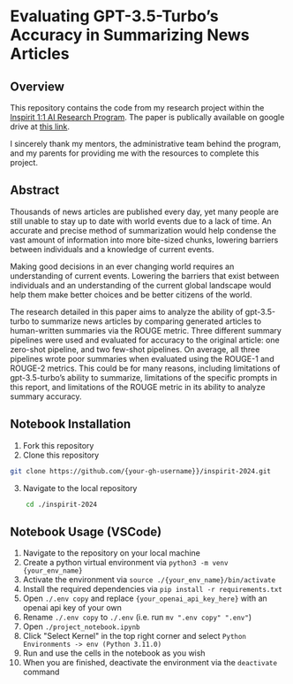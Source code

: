 # Evaluating GPT-3.5-Turbo’s Accuracy in Summarizing News Articles
## Overview
This repository contains the code from my research project within the [Inspirit 1:1 AI Research Program](https://www.inspiritai.com/ai-research-program). The paper is publically available on google drive at [this link](https://drive.google.com/file/d/1g5ychChpxJWunNnEtU-h19GULagP3vzj/view?usp=sharing). 

I sincerely thank my mentors, the administrative team behind the program, and my parents for providing me with the resources to complete this project.

## Abstract 
Thousands of news articles are published every day, yet many people are still unable to stay up to date with world events due to a lack of time. An accurate and precise method of summarization would help condense the vast amount of information into more bite-sized chunks, lowering barriers between individuals and a knowledge of current events.

Making good decisions in an ever changing world requires an understanding of current events. Lowering the barriers that exist between individuals and an understanding of the current global landscape would help them make better choices and be better citizens of the world.

The research detailed in this paper aims to analyze the ability of gpt-3.5-turbo to summarize news articles by comparing generated articles to human-written summaries via the ROUGE metric. Three different summary pipelines were used and evaluated for accuracy to the original article: one zero-shot pipeline, and two few-shot pipelines. On average, all three pipelines wrote poor summaries when evaluated using the ROUGE-1 and ROUGE-2 metrics. This could be for many reasons, including limitations of gpt-3.5-turbo’s ability to summarize, limitations of the specific prompts in this report, and limitations of the ROUGE metric in its ability to analyze summary accuracy.

## Notebook Installation
1. Fork this repository
2. Clone this repository
```bash
git clone https://github.com/{your-gh-username}}/inspirit-2024.git
```
3. Navigate to the local repository
```bash
    cd ./inspirit-2024
```

## Notebook Usage (VSCode)
1. Navigate to the repository on your local machine
2. Create a python virtual environment via ```python3 -m venv {your_env_name}```
3. Activate the environment via ```source ./{your_env_name}/bin/activate```
4. Install the required dependencies via ```pip install -r requirements.txt```
5. Open ```./.env copy``` and replace ```{your_openai_api_key_here}``` with an openai api key of your own
6. Rename ```./.env copy``` to ```./.env``` (i.e. run ```mv ".env copy" ".env"```)
7. Open ```./project_notebook.ipynb```
8. Click "Select Kernel" in the top right corner and select ```Python Environments -> env (Python 3.11.0)```
5. Run and use the cells in the notebook as you wish
6. When you are finished, deactivate the environment via the ```deactivate``` command
